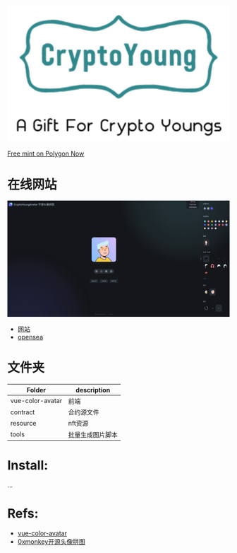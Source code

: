 ![CryptoYoungLogo](https://raw.githubusercontent.com/jerrychan807/imggg/master/image/CryptoYoungLogo.jpg)

[Free mint on Polygon Now]()


# 在线网站

![20220703202943](https://raw.githubusercontent.com/jerrychan807/imggg/master/image/20220703202943.png)

- [网站](http://199.255.96.224:3000/)
- [opensea]()

# 文件夹

| Folder  | description |
| --- | --- |
| vue-color-avatar | 前端 |
| contract | 合约源文件 |
| resource | nft资源 |
| tools | 批量生成图片脚本 |

# Install:

...

# Refs:

- [vue-color-avatar](https://github.com/Codennnn/vue-color-avatar)
- [0xmonkey开源头像拼图](https://0xmonkey.fullstack.run/89cf4c91-510b5ed-e14fcc8e-b1f1a176-0-0-0-b1425ffb)
